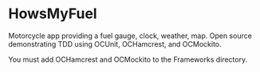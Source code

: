 HowsMyFuel
==========

Motorcycle app providing a fuel gauge, clock, weather, map. 
Open source demonstrating TDD using OCUnit, OCHamcrest, and OCMockito.

You must add OCHamcrest and OCMockito to the Frameworks directory.

